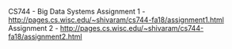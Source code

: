 CS744 - Big Data Systems
Assignment 1 - http://pages.cs.wisc.edu/~shivaram/cs744-fa18/assignment1.html
Assignment 2 - http://pages.cs.wisc.edu/~shivaram/cs744-fa18/assignment2.html

